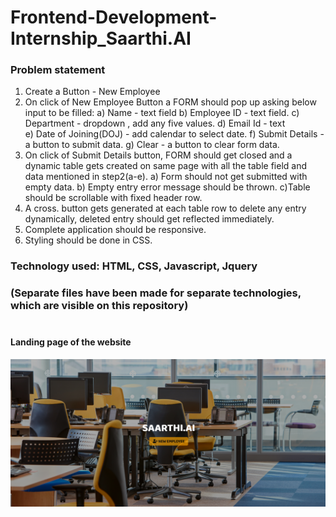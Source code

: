 # Frontend-Development-Internship_Saarthi.AI

<h3><b>Problem statement</b></h3>

1. Create a Button - New Employee 
2. On click of New Employee Button a FORM should pop up asking below input to be filled: 
a) Name - text field 
b) Employee ID - text field. 
c) Department - dropdown , add any five values. 
d) Email Id - text  
e) Date of Joining(DOJ) - add calendar to select date. 
f) Submit Details - a button to submit data. 
g) Clear - a button to clear form data. 
3. On click of Submit Details button, FORM should get closed and a dynamic table gets  created on same page with all the table field and data mentioned in step2(a-e). 
a) Form should not get submitted with empty data. 
b) Empty entry error message should be thrown. 
c)Table should be scrollable with fixed header row. 
4. A cross. button gets generated at each table row to delete any entry dynamically, deleted  entry should get reflected immediately. 
5. Complete application should be responsive. 
6. Styling should be done in CSS. 

<h3>Technology used: HTML, CSS, Javascript, Jquery<h3> (Separate files have been made for separate technologies, which are visible on this repository) <br>
  <br>
  
  <h4> Landing page of the website </h4>

<img src="https://github.com/sharika-anjum/Frontend-Development-Internship_Saarthi.AI/blob/main/Results/landing%20page.png"> 

